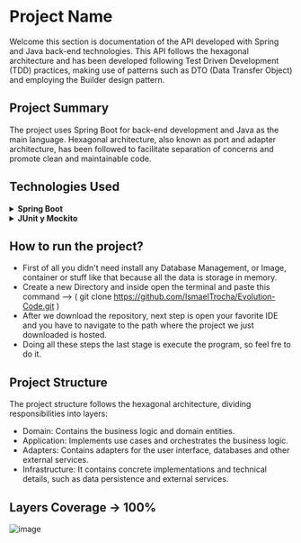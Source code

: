 # Project Name

Welcome this section is documentation of the API developed with Spring and Java back-end technologies. This API follows the hexagonal architecture and has been developed following Test Driven Development (TDD) practices, making use of patterns such as DTO (Data Transfer Object) and employing the Builder design pattern.

## Project Summary

The project uses Spring Boot for back-end development and Java as the main language. Hexagonal architecture, also known as port and adapter architecture, has been followed to facilitate separation of concerns and promote clean and maintainable code.

## Technologies Used

<details>
<summary><b>Spring Boot</b></summary>

- Spring Boot is a framework for building Java-based enterprise applications. It simplifies the process of building production-ready applications and provides a convention-over-configuration approach.


<details>
<summary><b>Dependencies</b></summary>

- Spring Web
- Spring Data JPA
- Spring Starter Test
- H2 Database (To store all data in memory)
- Lombok

</details>

</details>

</details>
<details>
<summary><b>JUnit y Mockito</b></summary>
  - Used to perform unit tests and follow TDD methodology.
</details>


## How to run the project?

- First of all you didn't need install any Database Management, or Image, container or stuff like that because all the data is storage in memory.
- Create a new Directory and inside open the terminal and paste this command --> ( git clone https://github.com/IsmaelTrocha/Evolution-Code.git )
- After we download the repository, next step is open your favorite IDE and you have to navigate to the path where the project we just downloaded is hosted.
- Doing all these steps the last stage is execute the program, so feel fre to do it.


## Project Structure

The project structure follows the hexagonal architecture, dividing responsibilities into layers:

- Domain: Contains the business logic and domain entities.
- Application: Implements use cases and orchestrates the business logic.
- Adapters: Contains adapters for the user interface, databases and other external services.
- Infrastructure: It contains concrete implementations and technical details, such as data persistence and external services.

## Layers Coverage -> 100%

![image](https://github.com/IsmaelTrocha/Evolution-Code/assets/114845174/40cf5bc1-fe9d-4504-b576-2acb9d08b7ba)
